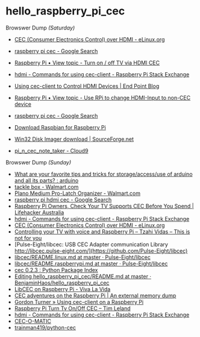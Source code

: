 # hello_raspberry_pi_cec

Browswer Dump *(Saturday)*

* [CEC (Consumer Electronics Control) over HDMI - eLinux.org](http://elinux.org/CEC_(Consumer_Electronics_Control)_over_HDMI)
* [raspberry pi cec - Google Search](https://www.google.com/search?q=raspberry+pi+cec&oq=raspberry+pi+cec&aqs=chrome..69i57j0l5.3503j0j7&sourceid=chrome&ie=UTF-8)
* [Raspberry Pi • View topic - Turn on / off TV via HDMI CEC](https://www.raspberrypi.org/forums/viewtopic.php?f=35&t=15749&sid=56b085cf9c2c1f4103a075c7f8fbb47e&start=25)
* [hdmi - Commands for using cec-client - Raspberry Pi Stack Exchange](https://raspberrypi.stackexchange.com/questions/9142/commands-for-using-cec-client)
* [Using cec-client to Control HDMI Devices | End Point Blog](http://blog.endpoint.com/2012/11/using-cec-client-to-control-hdmi-devices.html)
* [Raspberry Pi • View topic - Use RPi to change HDMI-Input to non-CEC device](https://www.raspberrypi.org/forums/viewtopic.php?f=35&t=15593&p=158409&hilit=cec_client#p158409)
* [raspberry pi cec - Google Search](https://www.google.com/search?q=raspberry+pi+cec&oq=raspberry+pi&aqs=chrome.0.69i59j69i57j0j69i59j0l2.2303j0j8&sourceid=chrome&ie=UTF-8)


* [Download Raspbian for Raspberry Pi](https://www.raspberrypi.org/downloads/raspbian/)
* [Win32 Disk Imager download | SourceForge.net](https://sourceforge.net/projects/win32diskimager/?source=typ_redirect)
* [pi_n_cec_note_taker - Cloud9](https://ide.c9.io/benjaminhaos/pi_n_cec_note_taker#openfile-README.md)


Browswer Dump *(Sunday)*

* [What are your favorite tips and tricks for storage/access/use of arduino and all its parts? : arduino](https://www.reddit.com/r/arduino/comments/6b048t/what_are_your_favorite_tips_and_tricks_for/)
* [tackle box - Walmart.com](https://www.walmart.com/search/?query=tackle%20box)
* [Plano Medium Pro-Latch Organizer - Walmart.com](https://www.walmart.com/ip/Plano-Medium-Pro-Latch-Organizer/16351075?action=product_interest&action_type=title&beacon_version=1.0.2&bucket_id=irsbucketdefault&client_guid=f7ffe036-6574-418f-8fd3-8ea796ca3398&config_id=2&customer_id_enc&findingMethod=p13n&guid=f7ffe036-6574-418f-8fd3-8ea796ca3398&item_id=16351075&parent_anchor_item_id=16326925&parent_item_id=16326925&placement_id=irs-2-m2&reporter=recommendations&source=new_site&strategy=PWVAV&visitor_id=fNvWsBHNa7cQa-zCK5Xn78)
* [raspberry pi hdmi cec - Google Search](https://www.google.com/search?q=raspberry+pi+hdmi+cec&rlz=1CAACAT_enUS715US717&ei=gRAYWbLMB-jcjwTR87O4CQ&start=20&sa=N&biw=1318&bih=678)
* [Raspberry Pi Owners, Check Your TV Supports CEC Before You Spend | Lifehacker Australia](https://www.lifehacker.com.au/2015/04/raspberry-pi-owners-check-your-tv-supports-cec-before-you-spend/)
* [hdmi - Commands for using cec-client - Raspberry Pi Stack Exchange](https://raspberrypi.stackexchange.com/questions/9142/commands-for-using-cec-client)
* [CEC (Consumer Electronics Control) over HDMI - eLinux.org](http://elinux.org/CEC_(Consumer_Electronics_Control)_over_HDMI)
* [Controlling your TV with voice and Raspberry Pi – Tzahi Vidas – This is not for you](https://kazuar.github.io/raspberry_pi_voice_recognition/)
* [Pulse-Eight/libcec: USB CEC Adapter communication Library http://libcec.pulse-eight.com/](https://github.com/Pulse-Eight/libcec)
* [libcec/README.linux.md at master · Pulse-Eight/libcec](https://github.com/Pulse-Eight/libcec/blob/master/docs/README.linux.md)
* [libcec/README.raspberrypi.md at master · Pulse-Eight/libcec](https://github.com/Pulse-Eight/libcec/blob/master/docs/README.raspberrypi.md)
* [cec 0.2.3 : Python Package Index](https://pypi.python.org/pypi/cec/0.2.3)
* [Editing hello_raspberry_pi_cec/README.md at master · BenjaminHaos/hello_raspberry_pi_cec](https://github.com/BenjaminHaos/hello_raspberry_pi_cec/edit/master/README.md)
* [LibCEC on Raspberry Pi - Viva La Vida](http://oopsmonk.github.io/blog/2015/11/03/libcec-on-raspberry-pi)
* [CEC adventures on the Raspberry Pi | An external memory dump](https://drgeoffathome.wordpress.com/2014/08/08/cec-adventures-on-the-raspberry-pi/)
* [Gordon Turner » Using cec-client on a Raspberry Pi](https://blog.gordonturner.com/2016/12/14/using-cec-client-on-a-raspberry-pi/)
* [Raspberry Pi Turn Tv On/Off CEC – Tim Leland](https://timleland.com/raspberry-pi-turn-tv-onoff-cec/)
* [hdmi - Commands for using cec-client - Raspberry Pi Stack Exchange](https://raspberrypi.stackexchange.com/questions/9142/commands-for-using-cec-client)
* [CEC-O-MATIC](http://www.cec-o-matic.com/)
* [trainman419/python-cec](https://github.com/trainman419/python-cec)
